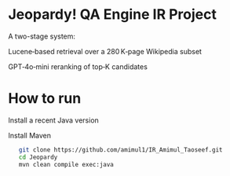 # Jeopardy! QA Engine IR Project 

A two-stage system:

Lucene‑based retrieval over a 280 K‑page Wikipedia subset

GPT‑4o‑mini reranking of top‑K candidates


# How to run 

Install a recent Java version

Install Maven


```bash
   git clone https://github.com/amimul1/IR_Amimul_Taoseef.git
   cd Jeopardy
   mvn clean compile exec:java





